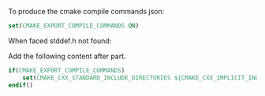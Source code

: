 To produce the cmake compile commands json:
`````` cmake
set(CMAKE_EXPORT_COMPILE_COMMANDS ON)
``````

When faced stddef.h not found:

Add the following content after <project> part. 
`````` cmake
if(CMAKE_EXPORT_COMPILE_COMMANDS)
    set(CMAKE_CXX_STANDARD_INCLUDE_DIRECTORIES ${CMAKE_CXX_IMPLICIT_INCLUDE_DIRECTORIES})
endif()
``````
